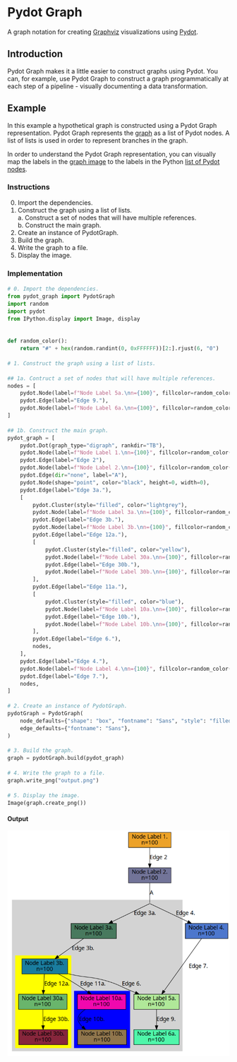 # Pydot Graph

A graph notation for creating [Graphviz](https://www.graphviz.org/) visualizations using [Pydot](https://github.com/pydot/pydot).

## Introduction

Pydot Graph makes it a little easier to construct graphs using Pydot. You can, for example, use Pydot Graph to construct a graph programmatically at each step of a pipeline - visually documenting a data transformation.

## Example

In this example a hypothetical graph is constructed using a Pydot Graph representation. Pydot Graph represents the [graph](#output) as a list of Pydot nodes.  A list of lists is used in order to represent branches in the graph.

In order to understand the Pydot Graph representation, you can visually map the labels in the [graph image](#output) to the labels in the Python [list of Pydot nodes](#implementation).

### Instructions

0. Import the dependencies.
1. Construct the graph using a list of lists.<br>
   a. Construct a set of nodes that will have multiple references.<br>
   b. Construct the main graph.<br>
2. Create an instance of PydotGraph.
3. Build the graph.
4. Write the graph to a file.
5. Display the image.

### Implementation

```python
# 0. Import the dependencies.
from pydot_graph import PydotGraph
import random
import pydot
from IPython.display import Image, display


def random_color():
    return "#" + hex(random.randint(0, 0xFFFFFF))[2:].rjust(6, "0")

# 1. Construct the graph using a list of lists.

## 1a. Contruct a set of nodes that will have multiple references.
nodes = [
    pydot.Node(label=f"Node Label 5a.\nn={100}", fillcolor=random_color()),
    pydot.Edge(label="Edge 9."),
    pydot.Node(label=f"Node Label 6a.\nn={100}", fillcolor=random_color()),
]

## 1b. Construct the main graph.
pydot_graph = [
    pydot.Dot(graph_type="digraph", rankdir="TB"),
    pydot.Node(label=f"Node Label 1.\nn={100}", fillcolor=random_color()),
    pydot.Edge(label="Edge 2"),
    pydot.Node(label=f"Node Label 2.\nn={100}", fillcolor=random_color()),
    pydot.Edge(dir="none", label="A"),
    pydot.Node(shape="point", color="black", height=0, width=0),
    pydot.Edge(label="Edge 3a."),
    [
        pydot.Cluster(style="filled", color="lightgrey"),
        pydot.Node(label=f"Node Label 3a.\nn={100}", fillcolor=random_color()),
        pydot.Edge(label="Edge 3b."),
        pydot.Node(label=f"Node Label 3b.\nn={100}", fillcolor=random_color()),
        pydot.Edge(label="Edge 12a."),
        [
            pydot.Cluster(style="filled", color="yellow"),
            pydot.Node(label=f"Node Label 30a.\nn={100}", fillcolor=random_color()),
            pydot.Edge(label="Edge 30b."),
            pydot.Node(label=f"Node Label 30b.\nn={100}", fillcolor=random_color()),
        ],
        pydot.Edge(label="Edge 11a."),
        [
            pydot.Cluster(style="filled", color="blue"),
            pydot.Node(label=f"Node Label 10a.\nn={100}", fillcolor=random_color()),
            pydot.Edge(label="Edge 10b."),
            pydot.Node(label=f"Node Label 10b.\nn={100}", fillcolor=random_color()),
        ],
        pydot.Edge(label="Edge 6."),
        nodes,
    ],
    pydot.Edge(label="Edge 4."),
    pydot.Node(label=f"Node Label 4.\nn={100}", fillcolor=random_color()),
    pydot.Edge(label="Edge 7."),
    nodes,
]

# 2. Create an instance of PydotGraph.
pydotGraph = PydotGraph(
    node_defaults={"shape": "box", "fontname": "Sans", "style": "filled", "fillcolor": "#eeeeee"},
    edge_defaults={"fontname": "Sans"},
)

# 3. Build the graph.
graph = pydotGraph.build(pydot_graph)

# 4. Write the graph to a file.
graph.write_png("output.png")

# 5. Display the image.
Image(graph.create_png())
```

#### Output

<img src="https://raw.githubusercontent.com/faranalytics/pydot_graph/refs/heads/main/output.png"/>

